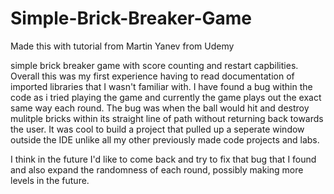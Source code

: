 # Simple-Brick-Breaker-Game

Made this with tutorial from Martin Yanev from Udemy

simple brick breaker game with score counting and restart capbilities.
Overall this was my first experience having to read documentation of imported libraries that I wasn't familiar with.
I have found a bug within the code as i tried playing the game and currently the game plays out the exact same way each round.
  The bug was when the ball would hit and destroy mulitple bricks within its straight line of path without returning back towards the user.
It was cool to build a project that pulled up a seperate window outside the IDE unlike all my other previously made code projects and labs.

I think in the future I'd like to come back and try to fix that bug that I found and also expand the randomness of each round, possibly making more levels in the future.
